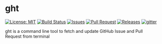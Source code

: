 # ght
[![License: MIT](https://img.shields.io/badge/License-MIT-yellow.svg)](https://raw.githubusercontent.com/BytesClub/ght/master/LICENSE)
[![Build Status](https://travis-ci.org/BytesClub/ght.svg?branch=master)](https://travis-ci.org/BytesClub/ght)
[![Issues](https://img.shields.io/github/issues/BytesClub/ght.svg)](https://github.com/BytesClub/ght/issues)
[![Pull Request](https://img.shields.io/github/issues-pr/BytesClub/ght.svg)](https://github.com/BytesClub/ght/pulls)
[![Releases](https://img.shields.io/github/release/BytesClub/ght.svg)](https://github.com/BytesClub/ght/releases)
[![gitter](https://badges.gitter.im/gitterHQ/gitterHQ.github.io.svg)](https://gitter.im/Bytes_Club/General)

ght is a command line tool to fetch and update GitHub Issue and Pull Request from terminal
